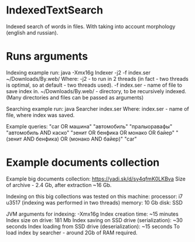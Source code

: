 IndexedTextSearch
=================

Indexed search of words in files.
With taking into account morphology (english and russian).

Runs arguments
=================
Indexing example run:
  java -Xmx16g Indexer -j2 -f index.ser ~/Downloads/By.web/
Where:
  -j2 - to run in 2 threads (in fact - two threads is optimal, so at default - two threads used).
  -f index.ser - name of file to save index in.
  ~/Downloads/By.web/ - directory, to be recursively indexed. (Many directories and files can be passed as arguments)
  
Searching example run:
  java Searcher index.ser
Where:
  index.ser - name of file, where index was saved.
  
Example queries:
  "car OR машина"
  "автомобиль"
  "пралыоравафы"
  "автомобиль AND каско"
  "зенит OR бенфика OR монако OR байер"
  "(зенит AND бенфика) OR (монако AND байер)"
  "car"

Example documents collection
=================
Example big documents collection: https://yadi.sk/d/sy4qfmK0LKBva
Size of archive - 2.4 Gb, after extraction ~16 Gb.

Indexing on this big collections was tested on this machine:
  processor: i7 u3517 (indexing was performed in two threads)
  memory: 10 Gb
  disk: SSD

JVM arguments for indexing: -Xmx16g
Index creation time: ~15 minutes
Index size on drive: 181 Mb
Index saving on SSD drive (serialization): ~30 seconds
Index loading from SSD drive (deserialization): ~15 seconds
To load index by searcher - around 2Gb of RAM required.
